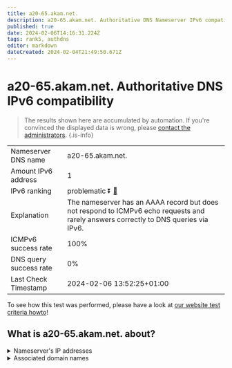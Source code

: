 ```yaml
---
title: a20-65.akam.net.
description: a20-65.akam.net. Authoritative DNS Nameserver IPv6 compatibility
published: true
date: 2024-02-06T14:16:31.224Z
tags: rank5, authdns
editor: markdown
dateCreated: 2024-02-04T21:49:50.671Z
---
```


# a20-65.akam.net. Authoritative DNS IPv6 compatibility

> The results shown here are accumulated by automation. If you're convinced the displayed data is wrong, please [contact the administrators](/howto/chat). 
{.is-info}




|   |   |
| - | - |
| Nameserver DNS name | a20-65.akam.net.
| Amount IPv6 address | 1
| IPv6 ranking | problematic :arrow_double_down: [🔗](/howto/ranking) |
| Explanation | The nameserver has an AAAA record but does not respond to ICMPv6 echo requests and rarely answers correctly to DNS queries via IPv6. |
| ICMPv6 success rate | 100%|
| DNS query success rate | 0% |
| Last Check Timestamp | 2024-02-06 13:52:25+01:00 |

To see how this test was performed, please have a look at [our website test criteria howto](/howto/testcriteria/authdns)!


## What is a20-65.akam.net. about?




<details>
<summary>Nameserver's IP addresses</summary>

2a02:26f0:67::41

</details>



<details>
<summary>Associated domain names</summary>

www.peacocktv.com

</details>
